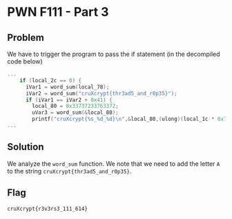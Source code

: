 # PWN F111 - Part 3

## Problem

We have to trigger the program to pass the if statement (in the decompiled code below)

```c
...
    if (local_2c == 0) {
      iVar1 = word_sum(local_78);
      iVar2 = word_sum("cruXcrypt{thr3ad5_and_r0p35}");
      if (iVar1 == iVar2 + 0x41) {
        local_80 = 0x33737233763372;
        uVar3 = word_sum(&local_80);
        printf("cruXcrypt{%s_%d_%d}\n",&local_80,(ulong)(local_1c * 0x10 - 1),(ulong)uVar3);
...
```

## Solution

We analyze the `word_sum` function. We note that we need to add the letter `A` to the string `cruXcrypt{thr3ad5_and_r0p35}`.

## Flag

```
cruXcrypt{r3v3rs3_111_614}
```
